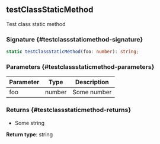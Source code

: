 ## testClassStaticMethod

Test class static method

### Signature {#testclassstaticmethod-signature}

```typescript
static testClassStaticMethod(foo: number): string;
```

### Parameters {#testclassstaticmethod-parameters}

| Parameter | Type | Description |
| --- | --- | --- |
| foo | number | Some number |

### Returns {#testclassstaticmethod-returns}

- Some string

**Return type**: string
